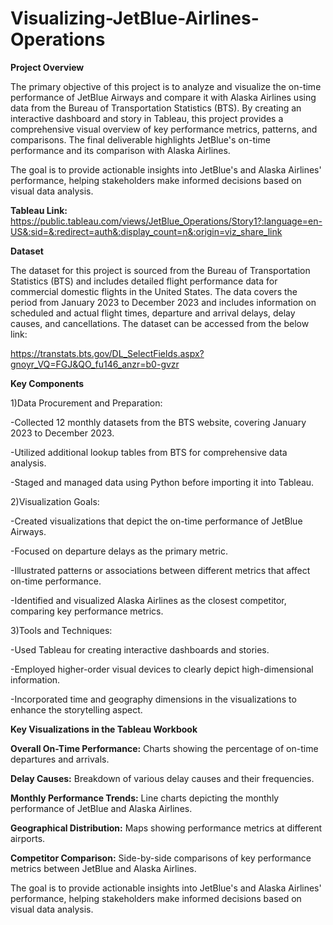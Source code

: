 # Visualizing-JetBlue-Airlines-Operations

**Project Overview**

The primary objective of this project is to analyze and visualize the on-time performance of JetBlue Airways and compare it with Alaska Airlines using data from the Bureau of Transportation Statistics (BTS). By creating an interactive dashboard and story in Tableau, this project provides a comprehensive visual overview of key performance metrics, patterns, and comparisons. The final deliverable highlights JetBlue's on-time performance and its comparison with Alaska Airlines.

The goal is to provide actionable insights into JetBlue's and Alaska Airlines' performance, helping stakeholders make informed decisions based on visual data analysis.

**Tableau Link:** https://public.tableau.com/views/JetBlue_Operations/Story1?:language=en-US&:sid=&:redirect=auth&:display_count=n&:origin=viz_share_link

**Dataset**

The dataset for this project is sourced from the Bureau of Transportation Statistics (BTS) and includes detailed flight performance data for commercial domestic flights in the United States. The data covers the period from January 2023 to December 2023 and includes information on scheduled and actual flight times, departure and arrival delays, delay causes, and cancellations. The dataset can be accessed from the below link:

https://transtats.bts.gov/DL_SelectFields.aspx?gnoyr_VQ=FGJ&QO_fu146_anzr=b0-gvzr


**Key Components**

1)Data Procurement and Preparation:

-Collected 12 monthly datasets from the BTS website, covering January 2023 to December 2023.

-Utilized additional lookup tables from BTS for comprehensive data analysis.

-Staged and managed data using Python before importing it into Tableau.

2)Visualization Goals:

-Created visualizations that depict the on-time performance of JetBlue Airways.

-Focused on departure delays as the primary metric.

-Illustrated patterns or associations between different metrics that affect on-time performance.

-Identified and visualized Alaska Airlines as the closest competitor, comparing key performance metrics.

3)Tools and Techniques:

-Used Tableau for creating interactive dashboards and stories.

-Employed higher-order visual devices to clearly depict high-dimensional information.

-Incorporated time and geography dimensions in the visualizations to enhance the storytelling aspect.


**Key Visualizations in the Tableau Workbook**

**Overall On-Time Performance:** Charts showing the percentage of on-time departures and arrivals.

**Delay Causes:** Breakdown of various delay causes and their frequencies.

**Monthly Performance Trends:** Line charts depicting the monthly performance of JetBlue and Alaska Airlines.

**Geographical Distribution:** Maps showing performance metrics at different airports.

**Competitor Comparison:** Side-by-side comparisons of key performance metrics between JetBlue and Alaska Airlines.

The goal is to provide actionable insights into JetBlue's and Alaska Airlines' performance, helping stakeholders make informed decisions based on visual data analysis.
